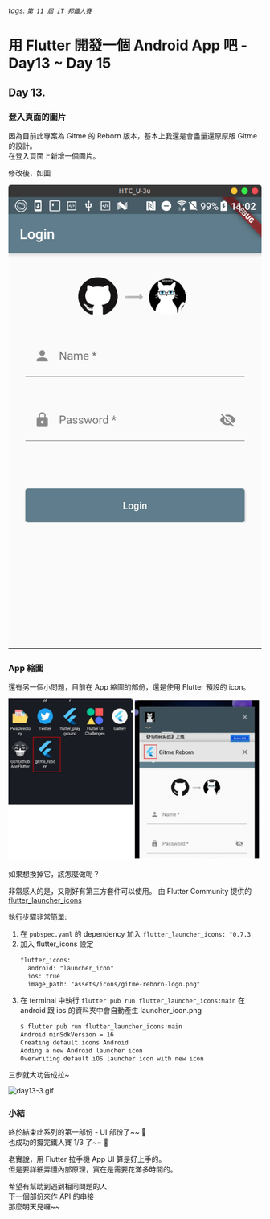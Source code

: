 ###### tags: `第 11 屆 iT 邦鐵人賽`

# 用 Flutter 開發一個 Android App 吧 - Day13 ~ Day 15


## Day 13. 

### 登入頁面的圖片

因為目前此專案為 Gitme 的 Reborn 版本，基本上我還是會盡量還原原版 Gitme 的設計。  
在登入頁面上新增一個圖片。

修改後，如圖

[![day13-1.png](https://github.com/BbsonLin/ithome-ironman/blob/master/2019-09/images/day13-1.png?raw=true)](https://github.com/BbsonLin/gitme_reborn/commit/bc0a9f1c9aba3e8aaf4a96ed02c1d9a93912ac57)


### App 縮圖

還有另一個小問題，目前在 App 縮圖的部份，還是使用 Flutter 預設的 icon。

![day13-2.jpeg](https://github.com/BbsonLin/ithome-ironman/blob/master/2019-09/images/day13-2.jpeg?raw=true)

如果想換掉它，該怎麼做呢？

非常感人的是，又剛好有第三方套件可以使用。
由 Flutter Community 提供的 [flutter_launcher_icons](https://pub.dev/packages/flutter_launcher_icons#-readme-tab-)

執行步驟非常簡單:

1. 在 `pubspec.yaml` 的 dependency 加入 `flutter_launcher_icons: ^0.7.3`
2. 加入 flutter_icons 設定
    ```
    flutter_icons:
      android: "launcher_icon" 
      ios: true
      image_path: "assets/icons/gitme-reborn-logo.png"
    ```
3. 在 terminal 中執行 `flutter pub run flutter_launcher_icons:main` 在 android 跟 ios 的資料夾中會自動產生 launcher_icon.png
    ```
    $ flutter pub run flutter_launcher_icons:main
    Android minSdkVersion = 16
    Creating default icons Android
    Adding a new Android launcher icon
    Overwriting default iOS launcher icon with new icon
    ```

三步就大功告成拉~

![day13-3.gif](https://github.com/BbsonLin/ithome-ironman/blob/master/2019-09/images/day13-3.gif?raw=true)


### 小結

終於結束此系列的第一部份 - UI 部份了~~ 🤘  
也成功的撐完鐵人賽 1/3 了~~ 🎉

老實說，用 Flutter 拉手機 App UI 算是好上手的。  
但是要詳細弄懂內部原理，實在是需要花滿多時間的。

希望有幫助到遇到相同問題的人  
下一個部份來作 API 的串接  
那麼明天見囉~~

